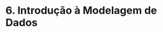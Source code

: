 # 6. Introdução à Modelagem de Dados
<!--
## 1) Definição de Dados

## 2) O que é Modelagem de Dados?

## 3) Modelagem Relacional x Dimensional x Modelagem de Data Lakes

## 4) O que é Esquema em Modelagem de Dados?

## 5) O que são Constraints?

## 6) Modelagem de Dados - Modelo conceitual

## 7) Modelagem de Dados - Modelo Lógico

## 8) Modelagem de Dados - Modelo Fisico

## 9) [PDF] Definindo a Granularidade do Modelo de Dados

## 10) [PDF] O que são Formas Normais?

## 11) [PDF] Principais Formas Normais

## 12) [PDF] Projeto de Índices em Modelagem de Dados

## 13) [PDF] A importância do Particionamento em Modelagem de Dados

## 14) [PDF] O Engenheiro de Dados deve ser Responsável pela modelagem de dados?

## 15) [PDF] Qual o papel do Arquiteto de Dados na modelagem de dados?

## 16) [Quiz](link)
-->